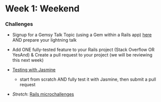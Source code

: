 # Week 1: Weekend


### Challenges
- Signup for a Gemsy Talk Topic (using a Gem within a Rails app) [here](../../../wiki/Gemsy-Topic-Schedule) AND
prepare your lightning talk
- Add ONE fully-tested feature to your Rails project (Stack Overflow OR YesAnd) & Create a pull request to your project (we will be reviewing this next week)
- [Testing with Jasmine](../../../../orange-jasmine-challenge)
  * start from scratch AND fully test it with Jasmine, then submit a pull request

- *Stretch*: [Rails microchallenges](#rails-microchallenges)
